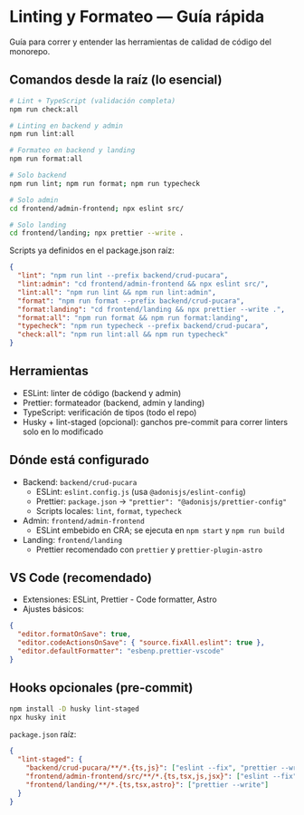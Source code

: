 # Linting y Formateo — Guía rápida

Guía para correr y entender las herramientas de calidad de código del monorepo.

## Comandos desde la raíz (lo esencial)

```bash
# Lint + TypeScript (validación completa)
npm run check:all

# Linting en backend y admin
npm run lint:all

# Formateo en backend y landing
npm run format:all

# Solo backend
npm run lint; npm run format; npm run typecheck

# Solo admin
cd frontend/admin-frontend; npx eslint src/

# Solo landing
cd frontend/landing; npx prettier --write .
```

Scripts ya definidos en el package.json raíz:

```json
{
  "lint": "npm run lint --prefix backend/crud-pucara",
  "lint:admin": "cd frontend/admin-frontend && npx eslint src/",
  "lint:all": "npm run lint && npm run lint:admin",
  "format": "npm run format --prefix backend/crud-pucara",
  "format:landing": "cd frontend/landing && npx prettier --write .",
  "format:all": "npm run format && npm run format:landing",
  "typecheck": "npm run typecheck --prefix backend/crud-pucara",
  "check:all": "npm run lint:all && npm run typecheck"
}
```

## Herramientas

- ESLint: linter de código (backend y admin)
- Prettier: formateador (backend, admin y landing)
- TypeScript: verificación de tipos (todo el repo)
- Husky + lint-staged (opcional): ganchos pre-commit para correr linters solo en lo modificado

## Dónde está configurado

- Backend: `backend/crud-pucara`
  - ESLint: `eslint.config.js` (usa `@adonisjs/eslint-config`)
  - Prettier: `package.json` → `"prettier": "@adonisjs/prettier-config"`
  - Scripts locales: `lint`, `format`, `typecheck`
- Admin: `frontend/admin-frontend`
  - ESLint embebido en CRA; se ejecuta en `npm start` y `npm run build`
- Landing: `frontend/landing`
  - Prettier recomendado con `prettier` y `prettier-plugin-astro`

## VS Code (recomendado)

- Extensiones: ESLint, Prettier - Code formatter, Astro
- Ajustes básicos:

```json
{
  "editor.formatOnSave": true,
  "editor.codeActionsOnSave": { "source.fixAll.eslint": true },
  "editor.defaultFormatter": "esbenp.prettier-vscode"
}
```

## Hooks opcionales (pre-commit)

```bash
npm install -D husky lint-staged
npx husky init
```

`package.json` raíz:

```json
{
  "lint-staged": {
    "backend/crud-pucara/**/*.{ts,js}": ["eslint --fix", "prettier --write"],
    "frontend/admin-frontend/src/**/*.{ts,tsx,js,jsx}": ["eslint --fix"],
    "frontend/landing/**/*.{ts,tsx,astro}": ["prettier --write"]
  }
}
```
